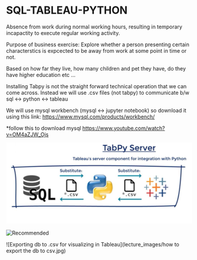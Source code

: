 # SQL-TABLEAU-PYTHON
Absence from work during normal working hours, resulting in temporary incapactity to execute regular working activity.

Purpose of business exercise: 
Explore whether a person presenting certain characterstics is expcected to be away from work at some point in time or not.

Based on how far they live, how many children and pet they have, do they have higher education etc ...


Installing Tabpy is not the straight forward technical operation that we can come across.
Instead we will use .csv files (not tabpy) to communicate b/w sql <-> python <-> tableau


We will use mysql workbench (mysql <-> jupyter notebook) so download it using this link: https://www.mysql.com/products/workbench/

*follow this to download mysql https://www.youtube.com/watch?v=OM4aZJW_Ojs



![Recommended](lecture_images/recommended.jpg)


![Recommended](lecture_images/not_recommended.jpg)


![Exporting db to .csv for visualizing in Tableau](lecture_images/how to export the db to csv.jpg)
